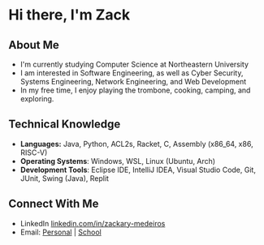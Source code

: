 # Hi there, I'm Zack

## About Me
- I'm currently studying Computer Science at Northeastern University
- I am interested in Software Engineering, as well as Cyber Security, Systems Engineering, Network Engineering, and Web Development
- In my free time, I enjoy playing the trombone, cooking, camping, and exploring.

## Technical Knowledge
- **Languages:** Java, Python, ACL2s, Racket, C, Assembly (x86_64, x86, RISC-V)
- **Operating Systems**: Windows, WSL, Linux (Ubuntu, Arch)
- **Development Tools**: Eclipse IDE, IntelliJ IDEA, Visual Studio Code, Git, JUnit, Swing (Java), Replit

## Connect With Me
- LinkedIn [linkedin.com/in/zackary-medeiros](https://linkedin.com/in/zackary-medeiros)
- Email: [Personal](mailto:zackarym@comcast.net) | [School](mailto:medeiros.z@northeastern.edu)

